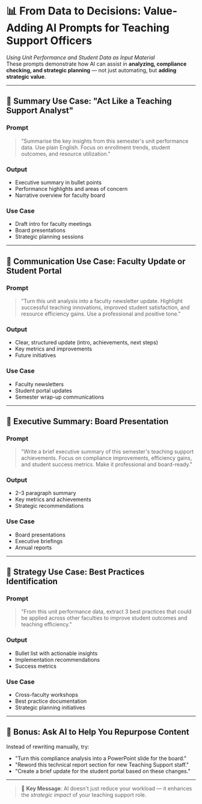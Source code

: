 # 📊 From Data to Decisions: Value-Adding AI Prompts for Teaching Support Officers

*Using Unit Performance and Student Data as Input Material*  
These prompts demonstrate how AI can assist in **analyzing, compliance checking, and strategic planning** — not just automating, but **adding strategic value**.

---

## 🧠 Summary Use Case: "Act Like a Teaching Support Analyst"

### Prompt
> "Summarise the key insights from this semester's unit performance data. Use plain English. Focus on enrollment trends, student outcomes, and resource utilization."

### Output
- Executive summary in bullet points
- Performance highlights and areas of concern
- Narrative overview for faculty board

### Use Case
- Draft intro for faculty meetings
- Board presentations
- Strategic planning sessions

---

## 📰 Communication Use Case: Faculty Update or Student Portal

### Prompt
> "Turn this unit analysis into a faculty newsletter update. Highlight successful teaching innovations, improved student satisfaction, and resource efficiency gains. Use a professional and positive tone."

### Output
- Clear, structured update (intro, achievements, next steps)
- Key metrics and improvements
- Future initiatives

### Use Case
- Faculty newsletters
- Student portal updates
- Semester wrap-up communications

---

## 💼 Executive Summary: Board Presentation

### Prompt
> "Write a brief executive summary of this semester's teaching support achievements. Focus on compliance improvements, efficiency gains, and student success metrics. Make it professional and board-ready."

### Output
- 2–3 paragraph summary
- Key metrics and achievements
- Strategic recommendations

### Use Case
- Board presentations
- Executive briefings
- Annual reports

---

## 🎯 Strategy Use Case: Best Practices Identification

### Prompt
> "From this unit performance data, extract 3 best practices that could be applied across other faculties to improve student outcomes and teaching efficiency."

### Output
- Bullet list with actionable insights
- Implementation recommendations
- Success metrics

### Use Case
- Cross-faculty workshops
- Best practice documentation
- Strategic planning initiatives

---

## 🧩 Bonus: Ask AI to Help You Repurpose Content

Instead of rewriting manually, try:

- "Turn this compliance analysis into a PowerPoint slide for the board."  
- "Reword this technical report section for new Teaching Support staff."  
- "Create a brief update for the student portal based on these changes."

---

> 🧠 **Key Message**: AI doesn't just reduce your workload — it enhances the *strategic impact* of your teaching support role.
